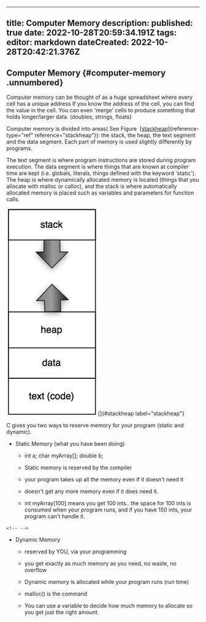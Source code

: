 
---
title: Computer Memory
description: 
published: true
date: 2022-10-28T20:59:34.191Z
tags: 
editor: markdown
dateCreated: 2022-10-28T20:42:21.376Z
---

## Computer Memory {#computer-memory .unnumbered}

Computer memory can be thought of as a huge spreadsheet where every cell
has a unique address If you know the address of the cell, you can find
the value in the cell. You can even 'merge' cells to produce something
that holds longer/larger data. (doubles, strings, floats)

Computer memory is divided into areas( See Figure
 [\[stackheap\]](#stackheap){reference-type="ref"
reference="stackheap"}): the stack, the heap, the text segment and the
data segment. Each part of memory is used slightly differently by
programs.

The text segment is where program instructions are stored during program
execution. The data segment is where things that are known at compiler
time are kept (i.e. globals, literals, things defined with the keyword
'static'). The heap is where dynamically allocated memory is located
(things that you allocate with malloc or calloc), and the stack is where
automatically allocated memory is placed such as variables and
parameters for function calls.

![image](/img/memoryStackHeap.jpg) []{#stackheap label="stackheap"}

C gives you two ways to reserve memory for your program (static and
dynamic).

-   Static Memory (what you have been doing)

    -   int a; char myArray\[\]; double b;

    -   Static memory is reserved by the compiler

    -   your program takes up all the memory even if it doesn't need it

    -   doesn't get any more memory even if it does need it.

    -   int myArray\[100\] means you get 100 ints.. the space for 100
        ints is consumed when your program runs, and if you have 150
        ints, your program can't handle it.

```{=html}
<!-- -->
```
-   Dynamic Memory

    -   reserved by YOU, via your programming

    -   you get exactly as much memory as you need, no waste, no
        overflow

    -   Dynamic memory is allocated while your program runs (run time)

    -   malloc() is the command

    -   You can use a variable to decide how much memory to allocate so
        you get just the right amount.
